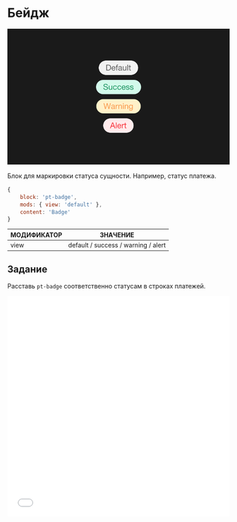 # Бейдж

![Бейдж](_images/badge.png)

Блок для маркировки статуса сущности. Например, статус платежа.

```js
{
	block: 'pt-badge',
	mods: { view: 'default' },
	content: 'Badge'
}
```

| МОДИФИКАТОР | ЗНАЧЕНИЕ                            |
|-------------|-------------------------------------|
| view        | default / success / warning / alert |

## Задание

Расставь `pt-badge` соответственно статусам в строках платежей.

<iframe height='500' scrolling='no' title='badge. Задание' src='//codepen.io/bem_design/embed/cfc6b56114a7d5664d69c12f693227da/?height=265&theme-id=0&default-tab=js,result&embed-version=2&editable=true' frameborder='no' allowtransparency='true' allowfullscreen='true' style='width: 100%;'>See the Pen <a href='https://codepen.io/bem_design/pen/cfc6b56114a7d5664d69c12f693227da/'>badge. Задание</a> by BEM DESIGN (<a href='https://codepen.io/bem_design'>@bem_design</a>) on <a href='https://codepen.io'>CodePen</a>.
</iframe>